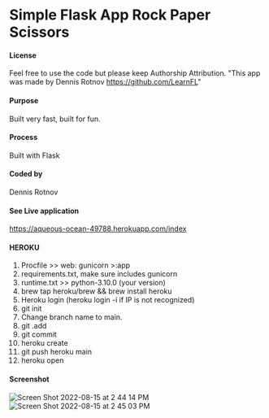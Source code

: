 # Simple Flask App Rock Paper Scissors

#### License
Feel free to use the code but please keep Authorship Attribution.
"This app was made by Dennis Rotnov https://github.com/LearnFL"

#### Purpose
Built very fast, built for fun.

#### Process
Built with Flask

#### Coded by 
Dennis Rotnov
#### See Live application 
https://aqueous-ocean-49788.herokuapp.com/index

#### HEROKU
1. Procfile >> web: gunicorn <app name>>:app
2. requirements.txt, make sure includes gunicorn
3. runtime.txt >> python-3.10.0 (your version)
4. brew tap heroku/brew && brew install heroku
5. Heroku login (heroku login -i  if IP is not recognized)
6. git init
7. Change branch name to main.
8. git .add 
9. git commit
10. heroku create
11. git push heroku main
12. heroku open

#### Screenshot
![Screen Shot 2022-08-15 at 2 44 14 PM](https://user-images.githubusercontent.com/86169204/184696368-18b44e71-2baa-43d7-a4ef-6aad910d1e09.png)
![Screen Shot 2022-08-15 at 2 45 03 PM](https://user-images.githubusercontent.com/86169204/184696472-f0b97258-a7bd-4e4a-9d2b-958c4e3d8e43.png)
